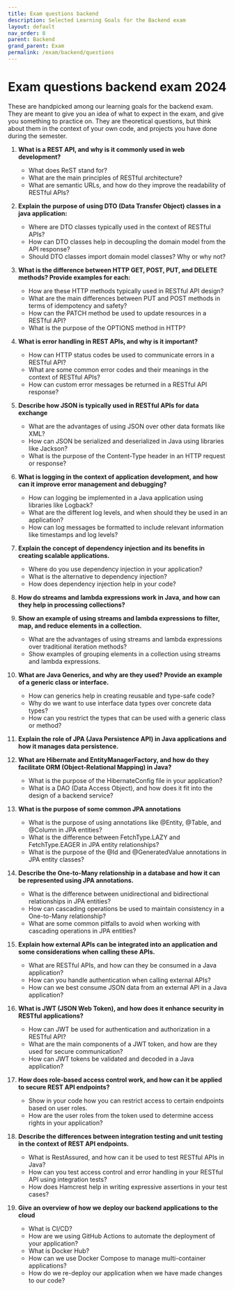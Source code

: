 ```yaml
---
title: Exam questions backend
description: Selected Learning Goals for the Backend exam
layout: default
nav_order: 8
parent: Backend
grand_parent: Exam
permalink: /exam/backend/questions
---
```


# Exam questions backend exam 2024

These are handpicked among our learning goals for the backend exam. They are meant to give you an idea of what to expect in the exam, and give you something to practice on. They are theoretical questions, but think about them in the context of your own code, and projects you have done during the semester.

1. **What is a REST API, and why is it commonly used in web development?**

    - What does ReST stand for?
    - What are the main principles of RESTful architecture?
    - What are semantic URLs, and how do they improve the readability of RESTful APIs?

2. **Explain the purpose of using DTO (Data Transfer Object) classes in a java application:**

    - Where are DTO classes typically used in the context of RESTful APIs?
    - How can DTO classes help in decoupling the domain model from the API response?
    - Should DTO classes import domain model classes? Why or why not?

3. **What is the difference between HTTP GET, POST, PUT, and DELETE methods? Provide examples for each:**

    - How are these HTTP methods typically used in RESTful API design?
    - What are the main differences between PUT and POST methods in terms of idempotency and safety?
    - How can the PATCH method be used to update resources in a RESTful API?
    - What is the purpose of the OPTIONS method in HTTP?

4. **What is error handling in REST APIs, and why is it important?**

    - How can HTTP status codes be used to communicate errors in a RESTful API?
    - What are some common error codes and their meanings in the context of RESTful APIs?
    - How can custom error messages be returned in a RESTful API response?

5. **Describe how JSON is typically used in RESTful APIs for data exchange**

    - What are the advantages of using JSON over other data formats like XML?
    - How can JSON be serialized and deserialized in Java using libraries like Jackson?
    - What is the purpose of the Content-Type header in an HTTP request or response?

6. **What is logging in the context of application development, and how can it improve error management and debugging?**

    - How can logging be implemented in a Java application using libraries like Logback?
    - What are the different log levels, and when should they be used in an application?
    - How can log messages be formatted to include relevant information like timestamps and log levels?

7. **Explain the concept of dependency injection and its benefits in creating scalable applications.**

    - Where do you use dependency injection in your application?
    - What is the alternative to dependency injection?
    - How does dependency injection help in your code?

8. **How do streams and lambda expressions work in Java, and how can they help in processing collections?**

9. **Show an example of using streams and lambda expressions to filter, map, and reduce elements in a collection.**

    - What are the advantages of using streams and lambda expressions over traditional iteration methods?
    - Show examples of grouping elements in a collection using streams and lambda expressions.

10. **What are Java Generics, and why are they used? Provide an example of a generic class or interface.**

    - How can generics help in creating reusable and type-safe code?
    - Why do we want to use interface data types over concrete data types?
    - How can you restrict the types that can be used with a generic class or method?

11. **Explain the role of JPA (Java Persistence API) in Java applications and how it manages data persistence.**

12. **What are Hibernate and EntityManagerFactory, and how do they facilitate ORM (Object-Relational Mapping) in Java?**

    - What is the purpose of the HibernateConfig file in your application?
    - What is a DAO (Data Access Object), and how does it fit into the design of a backend service?

13. **What is the purpose of some common JPA annotations**

    - What is the purpose of using annotations like @Entity, @Table, and @Column in JPA entities?
    - What is the difference between FetchType.LAZY and FetchType.EAGER in JPA entity relationships?
    - What is the purpose of the @Id and @GeneratedValue annotations in JPA entity classes?

14. **Describe the One-to-Many relationship in a database and how it can be represented using JPA annotations.**

    - What is the difference between unidirectional and bidirectional relationships in JPA entities?
    - How can cascading operations be used to maintain consistency in a One-to-Many relationship?
    - What are some common pitfalls to avoid when working with cascading operations in JPA entities?

15. **Explain how external APIs can be integrated into an application and some considerations when calling these APIs.**

    - What are RESTful APIs, and how can they be consumed in a Java application?
    - How can you handle authentication when calling external APIs?
    - How can we best consume JSON data from an external API in a Java application?

16. **What is JWT (JSON Web Token), and how does it enhance security in RESTful applications?**

    - How can JWT be used for authentication and authorization in a RESTful API?
    - What are the main components of a JWT token, and how are they used for secure communication?
    - How can JWT tokens be validated and decoded in a Java application?

17. **How does role-based access control work, and how can it be applied to secure REST API endpoints?**

    - Show in your code how you can restrict access to certain endpoints based on user roles.
    - How are the user roles from the token used to determine access rights in your application?

18. **Describe the differences between integration testing and unit testing in the context of REST API endpoints.**

    - What is RestAssured, and how can it be used to test RESTful APIs in Java?
    - How can you test access control and error handling in your RESTful API using integration tests?
    - How does Hamcrest help in writing expressive assertions in your test cases?

19. **Give an overview of how we deploy our backend applications to the cloud**

    - What is CI/CD?
    - How are we using GitHub Actions to automate the deployment of your application?
    - What is Docker Hub?
    - How can we use Docker Compose to manage multi-container applications?
    - How do we re-deploy our application when we have made changes to our code?
